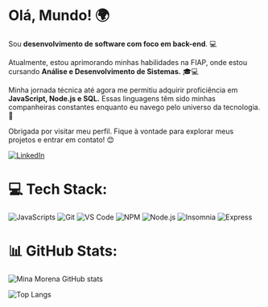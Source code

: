 # Olá, Mundo! 🌍

Sou **desenvolvimento de software com foco em back-end**. 💻

Atualmente, estou aprimorando minhas habilidades na FIAP, onde estou cursando **Análise e Desenvolvimento de Sistemas.** 🎓💻

Minha jornada técnica até agora me permitiu adquirir proficiência em **JavaScript, Node.js e SQL.** Essas linguagens têm sido minhas companheiras constantes enquanto eu navego pelo universo da tecnologia. 🚀

Obrigada por visitar meu perfil. Fique à vontade para explorar meus projetos e entrar em contato! 😊

[![LinkedIn](https://img.shields.io/badge/LinkedIn-0077B5?style=for-the-badge&logo=linkedin&logoColor=white)](https://www.linkedin.com/in/mina-morena/)

# 💻 Tech Stack:

![JavaScripts](https://img.shields.io/badge/JavaScript-323330?style=for-the-badge&logo=javascript&logoColor=F7DF1E)
![Git](https://img.shields.io/badge/GIT-E44C30?style=for-the-badge&logo=git&logoColor=white)
![VS Code](https://img.shields.io/badge/VSCode-0078D4?style=for-the-badge&logo=visual%20studio%20code&logoColor=white)
![NPM](https://img.shields.io/badge/npm-CB3837?style=for-the-badge&logo=npm&logoColor=white)
![Node.js](https://img.shields.io/badge/Node%20js-339933?style=for-the-badge&logo=nodedotjs&logoColor=white)
![Insomnia](https://img.shields.io/badge/Insomnia-5849be?style=for-the-badge&logo=Insomnia&logoColor=white)
![Express](https://img.shields.io/badge/Express%20js-000000?style=for-the-badge&logo=express&logoColor=white)


# 📊 GitHub Stats:

![Mina Morena GitHub stats](https://github-readme-stats.vercel.app/api?username=MinaMorena&show_icons=true&theme=onedark)

![Top Langs](https://github-readme-stats.vercel.app/api/top-langs/?username=MinaMorena&layout=compact&theme=dark)
